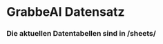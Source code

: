









































































































































































































































































































































# GrabbeAI Datensatz





### Die aktuellen Datentabellen sind in /sheets/


